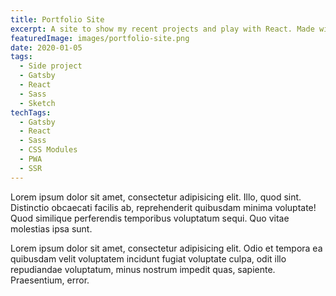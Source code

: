 ```yaml
---
title: Portfolio Site
excerpt: A site to show my recent projects and play with React. Made with Gatsby and deployed in 27s with Now :)
featuredImage: images/portfolio-site.png
date: 2020-01-05
tags:
  - Side project
  - Gatsby
  - React
  - Sass
  - Sketch
techTags:
  - Gatsby
  - React
  - Sass
  - CSS Modules
  - PWA
  - SSR
---
```


Lorem ipsum dolor sit amet, consectetur adipisicing elit. Illo, quod sint. Distinctio obcaecati facilis ab, reprehenderit quibusdam minima voluptate! Quod similique perferendis temporibus voluptatum sequi. Quo vitae molestias ipsa sunt.

Lorem ipsum dolor sit amet, consectetur adipisicing elit. Odio et tempora ea quibusdam velit voluptatem incidunt fugiat voluptate culpa, odit illo repudiandae voluptatum, minus nostrum impedit quas, sapiente. Praesentium, error.
